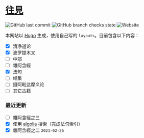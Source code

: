 # [往見](https://ehipassa.org)

![GitHub last commit](https://img.shields.io/github/last-commit/jhintr/jhintr.github.io) ![GitHub branch checks state](https://img.shields.io/github/checks-status/jhintr/jhintr.github.io/master) ![Website](https://img.shields.io/website?down_message=offline&up_message=online&url=https%3A%2F%2Fehipassa.org)

本网站以 [Hugo](https://gohugo.io) 生成，使用自己写的 `layouts`。目前包含以下内容：

- [x] 清净道论
- [x] 波罗提木叉
- [ ] 中部
- [ ] 雜阿含經
- [x] 法句
- [ ] 经集
- [ ] 摄阿毗达摩义论
- [ ] 其它古籍

### 最近更新

- [ ] 雜阿含經之三
- [x] 使用 [algolia](https://www.algolia.com/doc/) 搜索（完成法句索引）
- [x] 雜阿含經之二 `2021-02-26`
